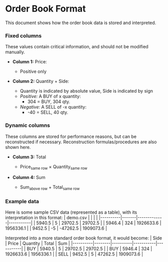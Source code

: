# Order Book Format

This document shows how the order book data is stored and interpreted.

### Fixed columns

These values contain critical information, and should not be modified manually.

- **Column 1:** Price:
  - Positive only

- **Column 2:** Quantity + Side:
  - Quantity is indicated by absolute value, Side is indicated by sign
  - _Positive:_ A BUY of x quantity:
    - 304 = BUY, 304 qty.
  - _Negative:_ A SELL of -x quantity:
    - -40 = SELL, 40 qty.

### Dynamic columns

These columns are stored for performance reasons, but can be reconstructed if necessary. Reconstruction formulas/procedures are also shown here.

- **Column 3:** Total
  - Price<sub>same row</sub> × Quantity<sub>same row</sub>

- **Column 4:** Sum
  - Sum<sub>above row</sub> + Total<sub>same row</sub>

### Example data
Here is some sample CSV data (represented as a table), with its interpretation in this format:
| demo.csv |       |             |           |
|----------|-------|-------------|-----------|
| 5940.5   | 5     | 29702.5     | 29702.5   |
| 5946.4   | 324   | 1926633.6   | 1956336.1 |
| 9452.5   | -5    | -47262.5    | 1909073.6 |

Interpreted into a more standard order book format, it would become:
| Side     | Price  | Quantity | Total     | Sum       |
|----------|--------|----------|-----------|-----------|
| BUY      | 5940.5 | 5        | 29702.5   | 29702.5   |
| BUY      | 5946.4 | 324      | 1926633.6 | 1956336.1 |
| SELL     | 9452.5 | 5        | 47262.5  | 1909073.6 |
